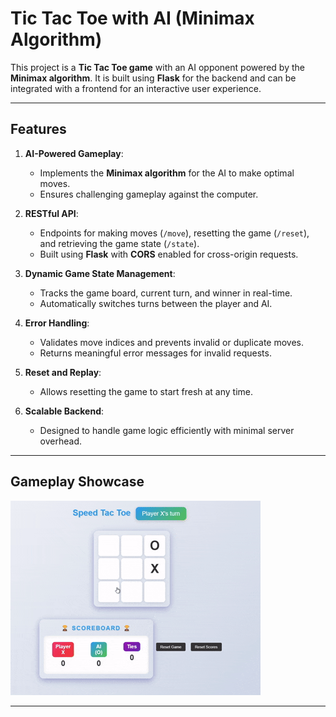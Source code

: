 # Tic Tac Toe with AI (Minimax Algorithm)

This project is a **Tic Tac Toe game** with an AI opponent powered by the **Minimax algorithm**. It is built using **Flask** for the backend and can be integrated with a frontend for an interactive user experience.

---

## Features

1. **AI-Powered Gameplay**:
   - Implements the **Minimax algorithm** for the AI to make optimal moves.
   - Ensures challenging gameplay against the computer.

2. **RESTful API**:
   - Endpoints for making moves (`/move`), resetting the game (`/reset`), and retrieving the game state (`/state`).
   - Built using **Flask** with **CORS** enabled for cross-origin requests.

3. **Dynamic Game State Management**:
   - Tracks the game board, current turn, and winner in real-time.
   - Automatically switches turns between the player and AI.

4. **Error Handling**:
   - Validates move indices and prevents invalid or duplicate moves.
   - Returns meaningful error messages for invalid requests.

5. **Reset and Replay**:
   - Allows resetting the game to start fresh at any time.

6. **Scalable Backend**:
   - Designed to handle game logic efficiently with minimal server overhead.

---

## Gameplay Showcase

![Gameplay Demonstration](attachments/ss.gif)

---


